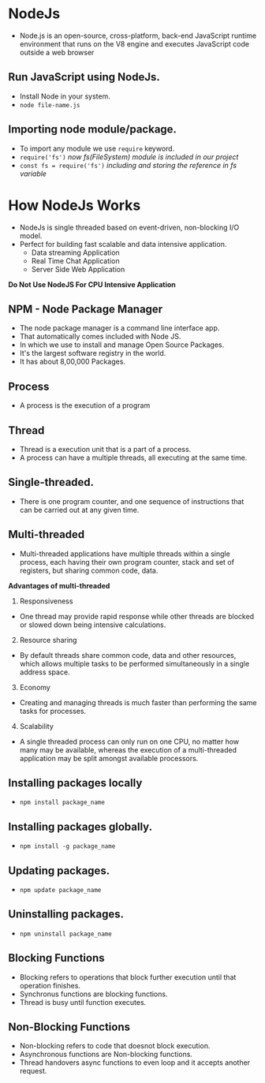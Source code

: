 # NodeJs

- Node.js is an open-source, cross-platform, back-end JavaScript runtime environment that runs on the V8 engine and executes JavaScript code outside a web browser

## Run JavaScript using NodeJs.

- Install Node in your system.
- `node file-name.js`

## Importing node module/package.

- To import any module we use `require` keyword.
- `require('fs')` _now fs(FileSystem) module is included in our project_
- `const fs = require('fs')` _including and storing the reference in fs variable_

# How NodeJs Works

- NodeJs is single threaded based on event-driven, non-blocking I/O model.
- Perfect for building fast scalable and data intensive application.
  - Data streaming Application
  - Real Time Chat Application
  - Server Side Web Application

**Do Not Use NodeJS For CPU Intensive Application**

## NPM - Node Package Manager

- The node package manager is a command line interface app.
- That automatically comes included with Node JS.
- In which we use to install and manage Open Source Packages.
- It's the largest software registry in the world.
- It has about 8,00,000 Packages.

## Process

- A process is the execution of a program

## Thread

- Thread is a execution unit that is a part of a process.
- A process can have a multiple threads, all executing at the same time.

## Single-threaded.

- There is one program counter, and one sequence of instructions that can be carried out at any given time.

## Multi-threaded

- Multi-threaded applications have multiple threads within a single process, each having their own program counter, stack and set of registers, but sharing common code, data.

**Advantages of multi-threaded**

1. Responsiveness

- One thread may provide rapid response while other threads are blocked or slowed down being intensive calculations.

2. Resource sharing

- By default threads share common code, data and other resources, which allows multiple tasks to be performed simultaneously in a single address space.

3. Economy

- Creating and managing threads is much faster than performing the same tasks for processes.

4. Scalability

- A single threaded process can only run on one CPU, no matter how many may be available, whereas the execution of a multi-threaded application may be split amongst available processors.

## Installing packages locally

- `npm install package_name`

## Installing packages globally.

- `npm install -g package_name`

## Updating packages.

- `npm update package_name`

## Uninstalling packages.

- `npm uninstall package_name`

## Blocking Functions

- Blocking refers to operations that block further execution until that operation finishes.
- Synchronus functions are blocking functions.
- Thread is busy until function executes.

## Non-Blocking Functions

- Non-blocking refers to code that doesnot block execution.
- Asynchronous functions are Non-blocking functions.
- Thread handovers async functions to even loop and it accepts another request.
